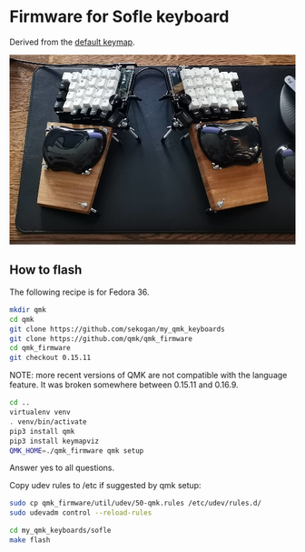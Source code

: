 # Firmware for Sofle keyboard

Derived from the [default keymap](https://github.com/qmk/qmk_firmware/tree/master/keyboards/sofle/keymaps/default).

![My Sofle!](sofle1000.jpg)

## How to flash

The following recipe is for Fedora 36.

```bash
mkdir qmk
cd qmk
git clone https://github.com/sekogan/my_qmk_keyboards
git clone https://github.com/qmk/qmk_firmware
cd qmk_firmware
git checkout 0.15.11
```

NOTE: more recent versions of QMK are not compatible with the language feature.
It was broken somewhere between 0.15.11 and 0.16.9.

```bash
cd ..
virtualenv venv
. venv/bin/activate
pip3 install qmk
pip3 install keymapviz
QMK_HOME=./qmk_firmware qmk setup
```

Answer yes to all questions.

Copy udev rules to /etc if suggested by qmk setup:

```bash
sudo cp qmk_firmware/util/udev/50-qmk.rules /etc/udev/rules.d/
sudo udevadm control --reload-rules
```

```bash
cd my_qmk_keyboards/sofle
make flash
```
